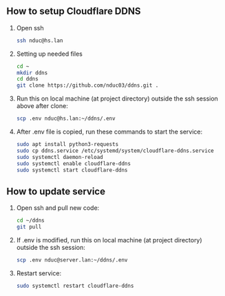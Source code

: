 ## How to setup Cloudflare DDNS
1. Open ssh
    ```sh
    ssh nduc@hs.lan
    ```

2. Setting up needed files
    ```sh
    cd ~
    mkdir ddns
    cd ddns
    git clone https://github.com/nduc03/ddns.git .
    ```

3. Run this on local machine (at project directory) outside the ssh session above after clone:
    ```sh
    scp .env nduc@hs.lan:~/ddns/.env
    ```

4. After .env file is copied, run these commands to start the service:
    ```sh
    sudo apt install python3-requests
    sudo cp ddns.service /etc/systemd/system/cloudflare-ddns.service
    sudo systemctl daemon-reload
    sudo systemctl enable cloudflare-ddns
    sudo systemctl start cloudflare-ddns
    ```

## How to update service
1. Open ssh and pull new code:
    ```sh
    cd ~/ddns
    git pull
    ```
2. If .env is modified, run this on local machine (at project directory) outside the ssh session:
    ```sh
    scp .env nduc@server.lan:~/ddns/.env
    ```
3. Restart service:
    ```sh
    sudo systemctl restart cloudflare-ddns
    ```
